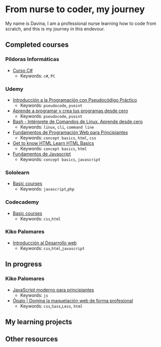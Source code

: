 # From nurse to coder, my journey
My name is Davina, I am a professional nurse learning how to code from scratch, and this is my journey in this endevour.

## Completed courses

### Píldoras Informáticas
- [Curso C#](https://www.pildorasinformaticas.es)
  - Keywords: `c#`, `PC`

### Udemy
- [Introducción a la Programación con Pseudocódigo Práctico](https://www.udemy.com/share/101sH2AkIYdV1SR3w=/)
  - Keywords: `pseudocode`, `pseint`
- [Aprende a programar y crea tus programas desde cero ](https://www.udemy.com/share/101BOUAkIYdV1SR3w=/)
  - Keywords:  `pseudocode`, `pseint`
- [Bash - Intérprete de Comandos de Linux. Aprende desde cero](https://www.udemy.com/share/101w66AkIYdV1SR3w=/)
  - Keywords: `linux`, `cli`, `command line`
- [Fundamentos de Programación Web para Principiantes](https://www.udemy.com/share/101D7yAkIYdV1SR3w=/)
  - Keywords: `concept basics`, `html`, `css`
- [Get to know HTML Learn HTML Basics](https://www.udemy.com/share/101t0MAkIYdV1SR3w=/)
  - Keywords: `concept basics`, `html`
- [Fundamentos de Javascript](https://www.udemy.com/share/101Ot1AkIYdV1SR3w=/)
  - Keywords: `concept basics`, `javascript`

### Sololearn
- [Basic courses](https://www.sololearn.com/Profile/19528812)
  - Keywords: `javascript`,`php`

### Codecademy
- [Basic courses](https://www.codecademy.com/profiles/D4v1n4)
  - Keywords: `css`,`html`

### Kiko Palomares
- [Introducción al Desarrollo web](https://academy.kikopalomares.com/p/introduccion-al-desarrollo-web)
  - Keywords: `css`,`html`,`javascript`


## In progress

### Kiko Palomares
- [JavaScript moderno para principiantes](https://academy.kikopalomares.com/courses/enrolled/1025297)
  - Keywords: `js`
- [Ópalo | Domina la maquetación web de forma profesional](https://academy.kikopalomares.com/p/opalo)
  - Keywords: `css`,`Sass`,`Less`, `html`




## My learning projects

## Other resources

